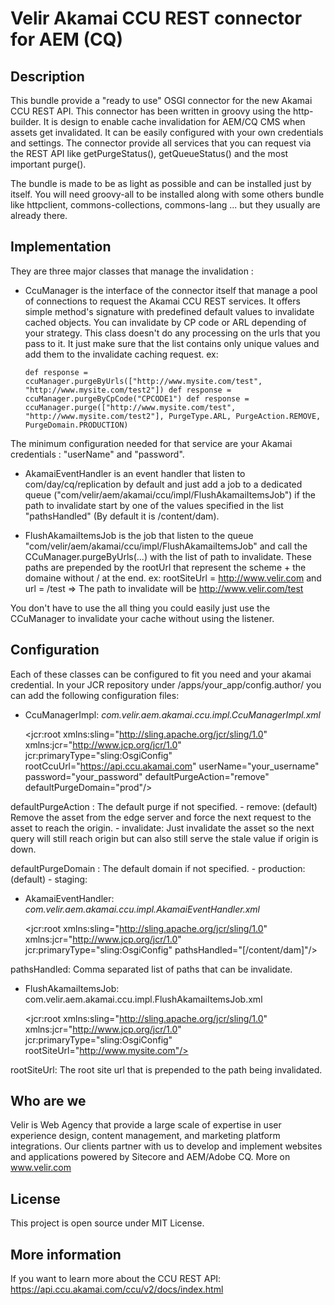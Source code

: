# Velir Akamai CCU REST connector for AEM (CQ)

## Description

This bundle provide a "ready to use" OSGI connector for the new Akamai CCU REST API. This connector has been written in groovy using the http-builder.
It is design to enable cache invalidation for AEM/CQ CMS when assets get invalidated. It can be easily configured with your own credentials
and settings. The connector provide all services that you can request via the REST API like getPurgeStatus(), getQueueStatus() and the most important purge().

The bundle is made to be as light as possible and can be installed just by itself. You will need groovy-all to be installed along with some others bundle like
httpclient, commons-collections, commons-lang ... but they usually are already there.

## Implementation

They are three major classes that manage the invalidation :

- CcuManager is the interface of the connector itself that manage a pool of connections to request the Akamai CCU REST services. It offers simple method's signature with predefined default values
to invalidate cached objects. You can invalidate by CP code or ARL depending of your strategy. This class doesn't do any processing on the urls that you pass to it. It just make
sure that the list contains only unique values and add them to the invalidate caching request.
ex:

    `def response = ccuManager.purgeByUrls(["http://www.mysite.com/test", "http://www.mysite.com/test2"])
    def response = ccuManager.purgeByCpCode("CPCODE1")
    def response = ccuManager.purge(["http://www.mysite.com/test", "http://www.mysite.com/test2"], PurgeType.ARL, PurgeAction.REMOVE, PurgeDomain.PRODUCTION)`

The minimum configuration needed for that service are your Akamai credentials : "userName" and "password".

- AkamaiEventHandler is an event handler that listen to com/day/cq/replication by default and just add a job to a dedicated queue ("com/velir/aem/akamai/ccu/impl/FlushAkamaiItemsJob")
if the path to invalidate start by one of the values specified in the list "pathsHandled" (By default it is /content/dam).

- FlushAkamaiItemsJob is the job that listen to the queue "com/velir/aem/akamai/ccu/impl/FlushAkamaiItemsJob" and call the CCuManager.purgeByUrls(...) with the list of path to
invalidate. These paths are prepended by the rootUrl that represent the scheme + the domaine without / at the end.
ex: rootSiteUrl = http://www.velir.com and url = /test => The path to invalidate will be http://www.velir.com/test

You don't have to use the all thing you could easily just use the CCuManager to invalidate your cache without using the listener.

## Configuration

Each of these classes can be configured to fit you need and your akamai credential. In your JCR repository under /apps/your_app/config.author/ you can add the following configuration files:

- CcuManagerImpl: *com.velir.aem.akamai.ccu.impl.CcuManagerImpl.xml*


    <?xml version="1.0" encoding="UTF-8"?>
    <jcr:root xmlns:sling="http://sling.apache.org/jcr/sling/1.0" xmlns:jcr="http://www.jcp.org/jcr/1.0"
	   	  jcr:primaryType="sling:OsgiConfig"
    	  rootCcuUrl="https://api.ccu.akamai.com"
	      userName="your_username"
		  password="your_password"
		  defaultPurgeAction="remove"
		  defaultPurgeDomain="prod"/>
    </code>

defaultPurgeAction : The default purge if not specified.
    - remove: (default) Remove the asset from the edge server and force the next request to the asset to reach the origin.
    - invalidate: Just invalidate the asset so the next query will still reach origin but can also still serve the stale value if origin is down.

defaultPurgeDomain : The default domain if not specified.
    - production: (default)
    - staging:

- AkamaiEventHandler: *com.velir.aem.akamai.ccu.impl.AkamaiEventHandler.xml*

    <?xml version="1.0" encoding="UTF-8"?>
    <jcr:root xmlns:sling="http://sling.apache.org/jcr/sling/1.0" xmlns:jcr="http://www.jcp.org/jcr/1.0"
		  jcr:primaryType="sling:OsgiConfig"
		  pathsHandled="[/content/dam]"/>
    </code>


pathsHandled: Comma separated list of paths that can be invalidate.

- FlushAkamaiItemsJob: com.velir.aem.akamai.ccu.impl.FlushAkamaiItemsJob.xml

    <?xml version="1.0" encoding="UTF-8"?>
    <jcr:root xmlns:sling="http://sling.apache.org/jcr/sling/1.0" xmlns:jcr="http://www.jcp.org/jcr/1.0"
		  jcr:primaryType="sling:OsgiConfig"
		  rootSiteUrl="http://www.mysite.com"/>

rootSiteUrl: The root site url that is prepended to the path being invalidated.

## Who are we

Velir is Web Agency that provide a large scale of expertise in user experience design, content management, and marketing platform integrations. Our clients partner with us
to develop and implement websites and applications powered by Sitecore and AEM/Adobe CQ. More on www.velir.com

## License

This project is open source under MIT License.

## More information

If you want to learn more about the CCU REST API: https://api.ccu.akamai.com/ccu/v2/docs/index.html
